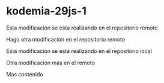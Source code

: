 # kodemia-29js-1

Esta modificación se esta realizando en el repositorio remoto

Hago otra modificación en el repositorio remoto

Esta modificación se está realizando en el repositorio local

Otra modificación más en el remoto


Mas contenido
